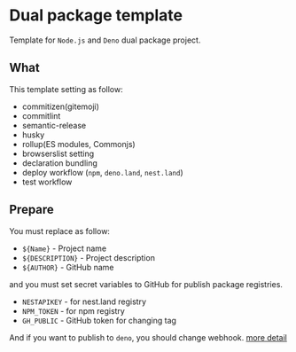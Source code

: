 # Dual package template

Template for `Node.js` and `Deno` dual package project.

## What

This template setting as follow:

- commitizen(gitemoji)
- commitlint
- semantic-release
- husky
- rollup(ES modules, Commonjs)
- browserslist setting
- declaration bundling
- deploy workflow (`npm`, `deno.land`, `nest.land`)
- test workflow

## Prepare

You must replace as follow:

- `${Name}` - Project name
- `${DESCRIPTION}` - Project description
- `${AUTHOR}` - GitHub name

and you must set secret variables to GitHub for publish package registries.

- `NESTAPIKEY` - for nest.land registry
- `NPM_TOKEN` - for npm registry
- `GH_PUBLIC` - GitHub token for changing tag

And if you want to publish to `deno`, you should change webhook.
[more detail](https://deno.land/x)
